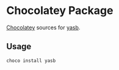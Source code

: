 # Chocolatey Package

[Chocolatey](https://chocolatey.org/) sources for [yasb](https://github.com/amnweb/yasb).

## Usage

```bash
choco install yasb
```